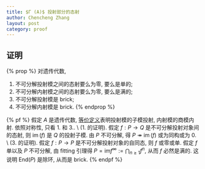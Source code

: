 ```yaml
---
title: $Γ (A)$ 投射部分的态射
author: Chencheng Zhang
layout: post
category: proof
---
```


## 证明

{% prop %}
对遗传代数,

1. 不可分解投射模之间的态射要么为零, 要么是单的;
2. 不可分解内射模之间的态射要么为零, 要么是满的;
3. 不可分解投射模是 brick;
4. 不可分解内射模是 brick.
{% endprop %}

{% pf %}
假定 $A$ 是遗传代数, [等价定义](Hereditary_Alg_Eq_Def)表明投射模的子模投射, 内射模的商模内射. 依照对称性, 只看 1. 和 3..
\\
(1. 的证明). 假定 $f : P → Q$ 是不可分解投射对象间的态射, 则 $\operatorname{im}(f)$ 是 $Q$ 的投射子模. 由 $P$ 不可分解, 得 $P ↠ \operatorname{im}(f)$ 或为同构或为 $0$.
\\
(3. 的证明). 假定 $f : P → P$ 是不可分解投射对象的自同态, 则 $f$ 或零或单. 假定 $f$ 单以及 $P$ 不可分解, 由 fitting 引理得 $P = \mathrm{im}f^∞ := ⋂_{n ≥ 1} f^n$, 从而 $f$ 必然是满的. 这说明 $\mathrm{End}(P)$ 是除环, 从而是 brick.
{% endpf %}
